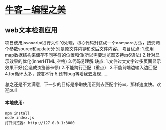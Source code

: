 # [牛客－编程之美](https://www.nowcoder.com)

## web文本检测应用
项目使用javascript进行文件的处理，核心代码封装成一个compare方法，接受两个参数source和update分
别是原文件内容和改后文件内容。
项目优点:
	1.使用map数据结构来储存不同字符的位置和值(所以需要浏览器支持es6语法)
	2.针对显示效果的优化(innerHTML,空格)
	3.代码易理解
缺点:
	1.文件过大文字过多页面显示效果不好(会造成浏览器卡顿)
	2.不能跨行匹配（重点）
	3.不能前端边输入边匹配
	4.for循环太多，速度不行
	5.还有bug等着我去发现......

总之还是不太满意，下一步的目标是争取使用正则去匹配字符串，那样速度快。欢迎pull


#### 本地使用:
	npm install 
	node index.js
	打开浏览器: http://127.0.0.1:3000

